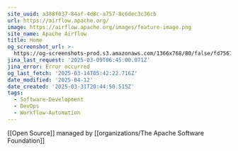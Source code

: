 ```yaml
---
site_uuid: a388f037-84af-4d8c-a757-8c6dec3c36cb
url: https://airflow.apache.org/
image: https://airflow.apache.org/images/feature-image.png
site_name: Apache Airflow
title: Home
og_screenshot_url: >-
  https://og-screenshots-prod.s3.amazonaws.com/1366x768/80/false/fd7567a9d24f610eed8dbfc9b0d94398c1e0e307906435c104dad363bd1dd1ad.jpeg
jina_last_request: '2025-03-09T06:45:00.071Z'
jina_error: Error occurred
og_last_fetch: '2025-03-14T05:42:22.716Z'
date_modified: '2025-04-12'
date_created: '2025-03-31T20:44:50.515Z'
tags:
  - Software-Development
  - DevOps
  - Workflow-Automation
---
```














[[Open Source]] managed by [[organizations/The Apache Software Foundation]]
